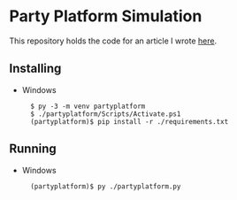 # Party Platform Simulation
This repository holds the code for an article I wrote [here](https://wfale.net/2022/12/26/informative-simulation-is-more-politics-than-money/).
## Installing
- Windows

        $ py -3 -m venv partyplatform
        $ ./partyplatform/Scripts/Activate.ps1
        (partyplatform)$ pip install -r ./requirements.txt
## Running
- Windows

        (partyplatform)$ py ./partyplatform.py